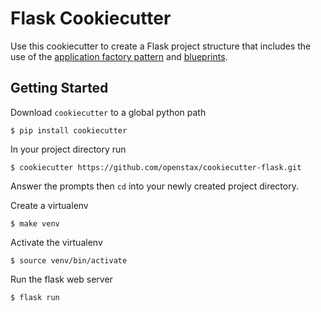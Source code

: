 # Flask Cookiecutter

Use this cookiecutter to create a Flask project structure that includes the use
of the [application factory pattern][app-factory] and [blueprints][blueprints].

## Getting Started

Download `cookiecutter` to a global python path

    $ pip install cookiecutter

In your project directory run

    $ cookiecutter https://github.com/openstax/cookiecutter-flask.git

Answer the prompts then `cd` into your newly created project directory.

Create a virtualenv
    
    $ make venv

Activate the virtualenv
    
    $ source venv/bin/activate

Run the flask web server

    $ flask run

[app-factory]: http://flask.pocoo.org/docs/1.0/patterns/appfactories/
[blueprints]: http://flask.pocoo.org/docs/1.0/blueprints/


